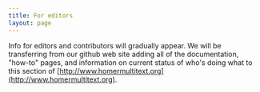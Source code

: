 ```yaml
---
title: For editors
layout: page
---
```


Info for editors and contributors will gradually appear.  We will be transferring from our github web site adding all of the documentation, "how-to" pages, and information on current status of who's doing what to this section of [http://www.homermultitext.org](http://www.homermultitext.org).
